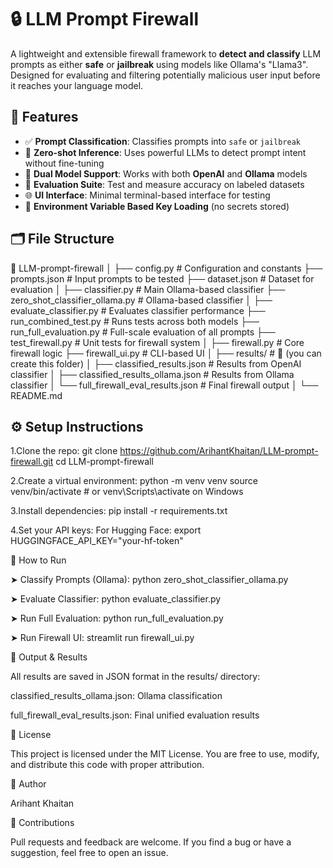 # 🔒 LLM Prompt Firewall

A lightweight and extensible firewall framework to **detect and classify** LLM prompts as either **safe** or **jailbreak** using models like Ollama's "Llama3".
Designed for evaluating and filtering potentially malicious user input before it reaches your language model.

## 🚀 Features

- ✅ **Prompt Classification**: Classifies prompts into `safe` or `jailbreak`
- 🧠 **Zero-shot Inference**: Uses powerful LLMs to detect prompt intent without fine-tuning
- 🔄 **Dual Model Support**: Works with both **OpenAI** and **Ollama** models
- 🧪 **Evaluation Suite**: Test and measure accuracy on labeled datasets
- 🌐 **UI Interface**: Minimal terminal-based interface for testing
- 🔐 **Environment Variable Based Key Loading** (no secrets stored)

## 🗂 File Structure

📁 LLM-prompt-firewall
│
├── config.py # Configuration and constants
├── prompts.json # Input prompts to be tested
├── dataset.json # Dataset for evaluation
│
├── classifier.py # Main Ollama-based classifier
├── zero_shot_classifier_ollama.py # Ollama-based classifier
│
├── evaluate_classifier.py # Evaluates classifier performance
├── run_combined_test.py # Runs tests across both models
├── run_full_evaluation.py # Full-scale evaluation of all prompts
├── test_firewall.py # Unit tests for firewall system
│
├── firewall.py # Core firewall logic
├── firewall_ui.py # CLI-based UI
│
├── results/ # 📁 (you can create this folder)
│ ├── classified_results.json # Results from OpenAI classifier
│ ├── classified_results_ollama.json # Results from Ollama classifier
│ └── full_firewall_eval_results.json # Final firewall output
│
└── README.md

## ⚙️ Setup Instructions

1.Clone the repo:
git clone https://github.com/ArihantKhaitan/LLM-prompt-firewall.git
cd LLM-prompt-firewall
   
2.Create a virtual environment:
python -m venv venv
source venv/bin/activate  # or venv\Scripts\activate on Windows

3.Install dependencies:
pip install -r requirements.txt

4.Set your API keys:
For Hugging Face:
export HUGGINGFACE_API_KEY="your-hf-token"

🧪 How to Run

➤ Classify Prompts (Ollama):
python zero_shot_classifier_ollama.py

➤ Evaluate Classifier:
python evaluate_classifier.py

➤ Run Full Evaluation:
python run_full_evaluation.py

➤ Run Firewall UI:
streamlit run firewall_ui.py

💾 Output & Results

All results are saved in JSON format in the results/ directory:

classified_results_ollama.json: Ollama classification

full_firewall_eval_results.json: Final unified evaluation results

📜 License

This project is licensed under the MIT License. You are free to use, modify, and distribute this code with proper attribution.

👤 Author

Arihant Khaitan

🤝 Contributions

Pull requests and feedback are welcome. If you find a bug or have a suggestion, feel free to open an issue.

